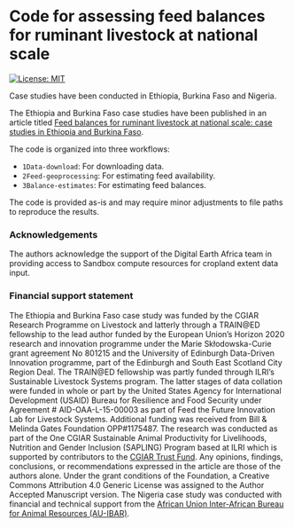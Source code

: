 # Code for assessing feed balances for ruminant livestock at national scale
 
[![License: MIT](https://img.shields.io/badge/License-MIT-yellow.svg)](https://opensource.org/licenses/MIT)

Case studies have been conducted in Ethiopia, Burkina Faso and Nigeria.

The Ethiopia and Burkina Faso case studies have been published in an article titled [Feed balances for ruminant livestock at national scale: case studies in 
Ethiopia and Burkina Faso](https://doi.org/10.1016/j.animal.2024.101199).

The code is organized into three workflows:

- `1Data-download`: For downloading data.
- `2Feed-geoprocessing`: For estimating feed availability.
- `3Balance-estimates`: For estimating feed balances.

The code is provided as-is and may require minor adjustments to file paths to reproduce the results.

### Acknowledgements
The authors acknowledge the support of the Digital Earth Africa team in providing access to Sandbox compute resources for cropland extent data input. 

### Financial support statement 
The Ethiopia and Burkina Faso case study was funded by the CGIAR Research Programme on Livestock and latterly through a TRAIN@ED fellowship to the lead author funded by the European Union’s Horizon 2020 research and innovation programme under the Marie Skłodowska-Curie grant agreement No 801215 and the University of Edinburgh Data-Driven Innovation programme, part of the Edinburgh and South East Scotland City Region Deal. The TRAIN@ED fellowship was partly funded through ILRI’s Sustainable Livestock Systems program. The latter stages of data collation were funded in whole or part by the United States Agency for International Development (USAID) Bureau for Resilience and Food Security under Agreement # AID-OAA-L-15-00003 as part of Feed the Future Innovation Lab for Livestock Systems. Additional funding was received from Bill & Melinda Gates Foundation OPP#1175487. The research was conducted as part of the One CGIAR Sustainable Animal Productivity for Livelihoods, Nutrition and Gender Inclusion (SAPLING) Program based at ILRI which is supported by contributors to the [CGIAR Trust Fund](https://www.cgiar.org/funders). Any opinions, findings, conclusions, or recommendations expressed in the article are those of the authors alone. Under the grant conditions of the Foundation, a Creative Commons Attribution 4.0 Generic License was assigned to the Author Accepted Manuscript version. The Nigeria case study was conducted with financial and technical support from the [African Union Inter-African Bureau for Animal Resources (AU-IBAR)](https://www.au-ibar.org).